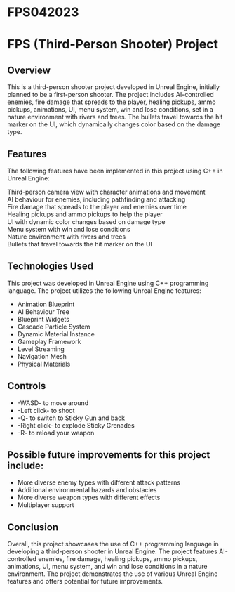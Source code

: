 # FPS042023
# FPS (Third-Person Shooter) Project
## Overview
This is a third-person shooter project developed in Unreal Engine, initially planned to be a first-person shooter. The project includes AI-controlled enemies, fire damage that spreads to the player, healing pickups, ammo pickups, animations, UI, menu system, win and lose conditions, set in a nature environment with rivers and trees. The bullets travel towards the hit marker on the UI, which dynamically changes color based on the damage type.

## Features
The following features have been implemented in this project using C++ in Unreal Engine:

Third-person camera view with character animations and movement<br>
AI behaviour for enemies, including pathfinding and attacking<br>
Fire damage that spreads to the player and enemies over time<br>
Healing pickups and ammo pickups to help the player<br>
UI with dynamic color changes based on damage type<br>
Menu system with win and lose conditions<br>
Nature environment with rivers and trees<br>
Bullets that travel towards the hit marker on the UI
## Technologies Used
This project was developed in Unreal Engine using C++ programming language. The project utilizes the following Unreal Engine features:

- Animation Blueprint<br>
- AI Behaviour Tree<br>
- Blueprint Widgets<br>
- Cascade Particle System<br>
- Dynamic Material Instance<br>
- Gameplay Framework<br>
- Level Streaming<br>
- Navigation Mesh<br>
- Physical Materials<br>
## Controls
- -WASD- to move around
- -Left click- to shoot
- -Q- to switch to Sticky Gun and back
- -Right click- to explode Sticky Grenades
- -R- to reload your weapon
## Possible future improvements for this project include:

- More diverse enemy types with different attack patterns<br>
- Additional environmental hazards and obstacles<br>
- More diverse weapon types with different effects<br>
- Multiplayer support<br>
## Conclusion
Overall, this project showcases the use of C++ programming language in developing a third-person shooter in Unreal Engine. The project features AI-controlled enemies, fire damage, healing pickups, ammo pickups, animations, UI, menu system, and win and lose conditions in a nature environment. The project demonstrates the use of various Unreal Engine features and offers potential for future improvements.
